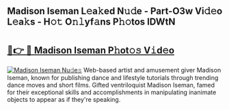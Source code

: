 ## Madison Iseman L𝚎a𝚔ed N𝚞𝚍e - Part-O3w Vi𝚍𝚎o L𝚎a𝚔s - H𝚘𝚝 O𝚗𝚕yf𝚊ns P𝚑𝚘tos lDWtN

# <h2><a href="http://kf3c0fd.oniu.top/?m=Madison+Iseman">🔗👉 🔴 Madison Iseman P𝚑ot𝚘𝚜 V𝚒d𝚎o</a></h2>

[![Madison Iseman Nu𝚍e𝚜](https://i.imgur.com/0qMVB7G.gif)](http://kf3c0fd.oniu.top/?m=Madison+Iseman)
Web-based artist and amusement giver Madison Iseman, known for publishing dance and lifestyle tutorials through trending dance moves and short films. Gifted ventriloquist Madison Iseman, famed for their exceptional skills and accomplishments in manipulating inanimate objects to appear as if they're speaking.  
